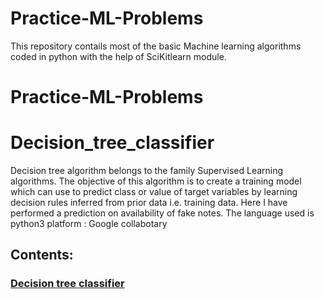# Practice-ML-Problems
This repository contails most of the basic Machine learning algorithms coded in python with the help of SciKitlearn module. 
# Practice-ML-Problems
# Decision_tree_classifier
Decision tree algorithm belongs to the family Supervised Learning algorithms. The objective of this algorithm is to create a training model which can use to predict class or value of target variables by learning decision rules inferred from prior data i.e. training data.
Here I have performed a prediction on availability of fake notes. 
The language used is python3 
platform : Google collabotary

## Contents:
### [Decision tree classifier](https://github.com/Rimu12345/Practice-ML-Problems/blob/master/Decision_tree_classifier/Decision_tree_classifier.ipynb)

